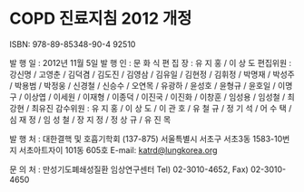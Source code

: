 # COPD 진료지침 2012 개정

ISBN: 978-89-85348-90-4 92510

발 행 일 : 2012년 11월 5일
발 행 인 : 문 화 식
편 집 장 : 유 지 홍 / 이 상 도
편집위원 : 강신명 / 고영춘 / 김덕겸 / 김도진 / 김영삼 / 김유일 / 김현정 / 김휘정 / 박명재 / 박성주 / 박용범 / 박정웅 / 신경철 / 신승수 / 오연목 / 유광하 / 윤성호 / 윤형규 / 윤호일 / 이명구 / 이상엽 / 이세원 / 이재형 / 이종덕 / 이진국 / 이진화 / 이창훈 / 임성용 / 임성철 / 최강현 / 최유진
감수위원 : 유 지 홍 / 이 상 도 / 이 관 호 / 유 철 규 / 정 기 석 / 어 수 택 / 심 재 정 / 임 성 철 / 장 지 정 / 정 상 규 / 유 진 목

발 행 처 : 대한결핵 및 호흡기학회
(137-875) 서울특별시 서초구 서초3동 1583-10번지
서초아트자이 101동 605호
E-mail: katrd@lungkorea.org

문 의 처 : 만성기도폐쇄성질환 임상연구센터
Tel) 02-3010-4652, Fax) 02-3010-4650